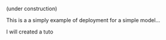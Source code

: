(under construction)

This is a a simply example of deployment for a simple model...

I will created a tuto